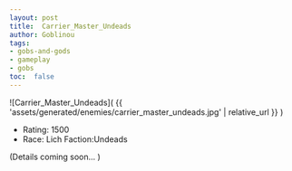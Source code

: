 ```yaml
---
layout: post
title:  Carrier_Master_Undeads
author: Goblinou
tags:
- gobs-and-gods
- gameplay
- gobs
toc:  false
---
```


![Carrier_Master_Undeads]( {{ 'assets/generated/enemies/carrier_master_undeads.jpg' | relative_url }} )
- Rating: 1500
- Race: Lich  Faction:Undeads

(Details coming soon... )